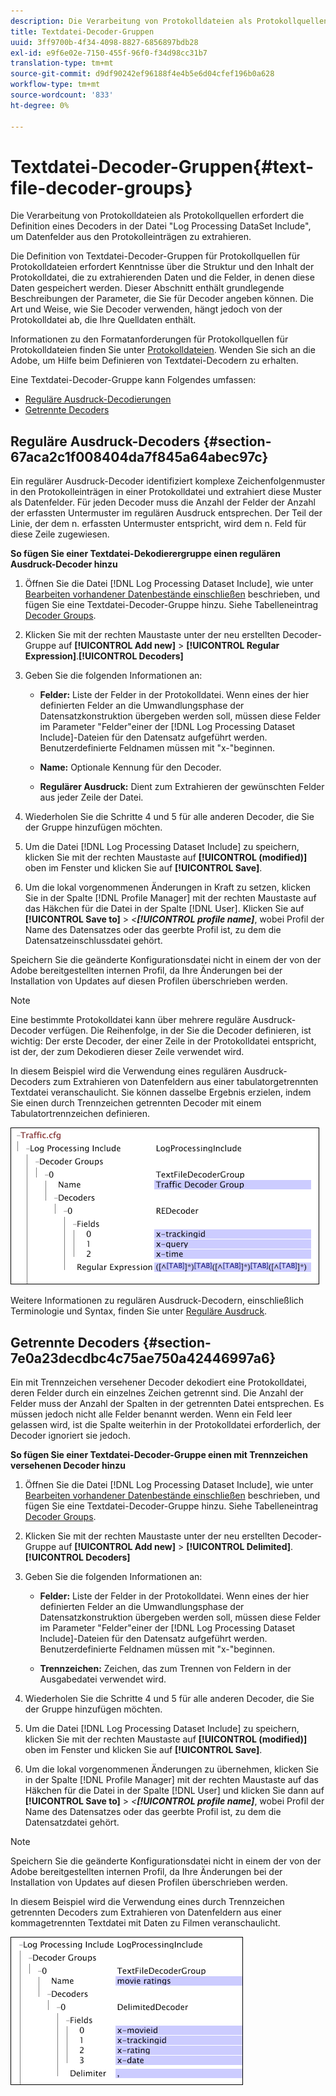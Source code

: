 ```yaml
---
description: Die Verarbeitung von Protokolldateien als Protokollquellen erfordert die Definition eines Decoders in der Datei "Log Processing DataSet Include", um Datenfelder aus den Protokolleinträgen zu extrahieren.
title: Textdatei-Decoder-Gruppen
uuid: 3ff9700b-4f34-4098-8827-6856897bdb28
exl-id: e9f6e02e-7150-455f-96f0-f34d98cc31b7
translation-type: tm+mt
source-git-commit: d9df90242ef96188f4e4b5e6d04cfef196b0a628
workflow-type: tm+mt
source-wordcount: '833'
ht-degree: 0%

---
```


# Textdatei-Decoder-Gruppen{#text-file-decoder-groups}

Die Verarbeitung von Protokolldateien als Protokollquellen erfordert die Definition eines Decoders in der Datei &quot;Log Processing DataSet Include&quot;, um Datenfelder aus den Protokolleinträgen zu extrahieren.

Die Definition von Textdatei-Decoder-Gruppen für Protokollquellen für Protokolldateien erfordert Kenntnisse über die Struktur und den Inhalt der Protokolldatei, die zu extrahierenden Daten und die Felder, in denen diese Daten gespeichert werden. Dieser Abschnitt enthält grundlegende Beschreibungen der Parameter, die Sie für Decoder angeben können. Die Art und Weise, wie Sie Decoder verwenden, hängt jedoch von der Protokolldatei ab, die Ihre Quelldaten enthält.

Informationen zu den Formatanforderungen für Protokollquellen für Protokolldateien finden Sie unter [Protokolldateien](../../../../../home/c-dataset-const-proc/c-log-proc-config-file/c-log-sources.md#concept-3d4fb817c057447d90f166b1183b461e). Wenden Sie sich an die Adobe, um Hilfe beim Definieren von Textdatei-Decodern zu erhalten.

Eine Textdatei-Decoder-Gruppe kann Folgendes umfassen:

* [Reguläre Ausdruck-Decodierungen](../../../../../home/c-dataset-const-proc/c-dataset-inc-files/c-types-dataset-inc-files/c-log-proc-dataset-inc-files/c-text-file-dec-groups.md#section-67aca2c1f008404da7f845a64abec97c)
* [Getrennte Decoders](../../../../../home/c-dataset-const-proc/c-dataset-inc-files/c-types-dataset-inc-files/c-log-proc-dataset-inc-files/c-text-file-dec-groups.md#section-7e0a23decdbc4c75ae750a42446997a6)

## Reguläre Ausdruck-Decoders {#section-67aca2c1f008404da7f845a64abec97c}

Ein regulärer Ausdruck-Decoder identifiziert komplexe Zeichenfolgenmuster in den Protokolleinträgen in einer Protokolldatei und extrahiert diese Muster als Datenfelder. Für jeden Decoder muss die Anzahl der Felder der Anzahl der erfassten Untermuster im regulären Ausdruck entsprechen. Der Teil der Linie, der dem n. erfassten Untermuster entspricht, wird dem n. Feld für diese Zeile zugewiesen.

**So fügen Sie einer Textdatei-Dekodierergruppe einen regulären Ausdruck-Decoder hinzu**

1. Öffnen Sie die Datei [!DNL Log Processing Dataset Include], wie unter [Bearbeiten vorhandener Datenbestände einschließen](../../../../../home/c-dataset-const-proc/c-dataset-inc-files/c-work-dataset-inc-files/t-edit-ex-dataset-inc-files.md#task-456c04e38ebc425fb35677a6bb6aa077) beschrieben, und fügen Sie eine Textdatei-Decoder-Gruppe hinzu. Siehe Tabelleneintrag [Decoder Groups](../../../../../home/c-dataset-const-proc/c-dataset-inc-files/c-types-dataset-inc-files/c-log-proc-dataset-inc-files/c-log-proc-dataset-inc-files.md#concept-999475a22519432e98844622ca95b6ab).

1. Klicken Sie mit der rechten Maustaste unter der neu erstellten Decoder-Gruppe auf **[!UICONTROL Add new]** > **[!UICONTROL Regular Expression]**.**[!UICONTROL Decoders]**

1. Geben Sie die folgenden Informationen an:

   * **Felder:** Liste der Felder in der Protokolldatei. Wenn eines der hier definierten Felder an die Umwandlungsphase der Datensatzkonstruktion übergeben werden soll, müssen diese Felder im Parameter &quot;Felder&quot;einer der [!DNL Log Processing Dataset Include]-Dateien für den Datensatz aufgeführt werden. Benutzerdefinierte Feldnamen müssen mit &quot;x-&quot;beginnen.

   * **Name:** Optionale Kennung für den Decoder.
   * **Regulärer Ausdruck:** Dient zum Extrahieren der gewünschten Felder aus jeder Zeile der Datei.

1. Wiederholen Sie die Schritte 4 und 5 für alle anderen Decoder, die Sie der Gruppe hinzufügen möchten.
1. Um die Datei [!DNL Log Processing Dataset Include] zu speichern, klicken Sie mit der rechten Maustaste auf **[!UICONTROL (modified)]** oben im Fenster und klicken Sie auf **[!UICONTROL Save]**.

1. Um die lokal vorgenommenen Änderungen in Kraft zu setzen, klicken Sie in der Spalte [!DNL Profile Manager] mit der rechten Maustaste auf das Häkchen für die Datei in der Spalte [!DNL User]. Klicken Sie auf **[!UICONTROL Save to]** > *&lt;**[!UICONTROL profile name]***, wobei Profil der Name des Datensatzes oder das geerbte Profil ist, zu dem die Datensatzeinschlussdatei gehört.

Speichern Sie die geänderte Konfigurationsdatei nicht in einem der von der Adobe bereitgestellten internen Profil, da Ihre Änderungen bei der Installation von Updates auf diesen Profilen überschrieben werden.

>[!NOTE]
>
>Eine bestimmte Protokolldatei kann über mehrere reguläre Ausdruck-Decoder verfügen. Die Reihenfolge, in der Sie die Decoder definieren, ist wichtig: Der erste Decoder, der einer Zeile in der Protokolldatei entspricht, ist der, der zum Dekodieren dieser Zeile verwendet wird.

In diesem Beispiel wird die Verwendung eines regulären Ausdruck-Decoders zum Extrahieren von Datenfeldern aus einer tabulatorgetrennten Textdatei veranschaulicht. Sie können dasselbe Ergebnis erzielen, indem Sie einen durch Trennzeichen getrennten Decoder mit einem Tabulatortrennzeichen definieren.

![](assets/cfg_LogProcessingInclude_RegExpDecoder.png)

Weitere Informationen zu regulären Ausdruck-Decodern, einschließlich Terminologie und Syntax, finden Sie unter [Reguläre Ausdruck](../../../../../home/c-dataset-const-proc/c-reg-exp.md#concept-070077baa419475094ef0469e92c5b9c).

## Getrennte Decoders {#section-7e0a23decdbc4c75ae750a42446997a6}

Ein mit Trennzeichen versehener Decoder dekodiert eine Protokolldatei, deren Felder durch ein einzelnes Zeichen getrennt sind. Die Anzahl der Felder muss der Anzahl der Spalten in der getrennten Datei entsprechen. Es müssen jedoch nicht alle Felder benannt werden. Wenn ein Feld leer gelassen wird, ist die Spalte weiterhin in der Protokolldatei erforderlich, der Decoder ignoriert sie jedoch.

**So fügen Sie einer Textdatei-Decoder-Gruppe einen mit Trennzeichen versehenen Decoder hinzu**

1. Öffnen Sie die Datei [!DNL Log Processing Dataset Include], wie unter [Bearbeiten vorhandener Datenbestände einschließen](../../../../../home/c-dataset-const-proc/c-dataset-inc-files/c-work-dataset-inc-files/t-edit-ex-dataset-inc-files.md#task-456c04e38ebc425fb35677a6bb6aa077) beschrieben, und fügen Sie eine Textdatei-Decoder-Gruppe hinzu. Siehe Tabelleneintrag [Decoder Groups](../../../../../home/c-dataset-const-proc/c-dataset-inc-files/c-types-dataset-inc-files/c-log-proc-dataset-inc-files/c-log-proc-dataset-inc-files.md#concept-999475a22519432e98844622ca95b6ab).

1. Klicken Sie mit der rechten Maustaste unter der neu erstellten Decoder-Gruppe auf **[!UICONTROL Add new]** > **[!UICONTROL Delimited]**.**[!UICONTROL Decoders]**

1. Geben Sie die folgenden Informationen an:

   * **Felder:** Liste der Felder in der Protokolldatei. Wenn eines der hier definierten Felder an die Umwandlungsphase der Datensatzkonstruktion übergeben werden soll, müssen diese Felder im Parameter &quot;Felder&quot;einer der [!DNL Log Processing Dataset Include]-Dateien für den Datensatz aufgeführt werden. Benutzerdefinierte Feldnamen müssen mit &quot;x-&quot;beginnen.

   * **Trennzeichen:** Zeichen, das zum Trennen von Feldern in der Ausgabedatei verwendet wird.

1. Wiederholen Sie die Schritte 4 und 5 für alle anderen Decoder, die Sie der Gruppe hinzufügen möchten.
1. Um die Datei [!DNL Log Processing Dataset Include] zu speichern, klicken Sie mit der rechten Maustaste auf **[!UICONTROL (modified)]** oben im Fenster und klicken Sie auf **[!UICONTROL Save]**.

1. Um die lokal vorgenommenen Änderungen zu übernehmen, klicken Sie in der Spalte [!DNL Profile Manager] mit der rechten Maustaste auf das Häkchen für die Datei in der Spalte [!DNL User] und klicken Sie dann auf **[!UICONTROL Save to]** > *&lt;**[!UICONTROL profile name]***, wobei Profil der Name des Datensatzes oder das geerbte Profil ist, zu dem die Datensatzdatei gehört.

>[!NOTE]
>
>Speichern Sie die geänderte Konfigurationsdatei nicht in einem der von der Adobe bereitgestellten internen Profil, da Ihre Änderungen bei der Installation von Updates auf diesen Profilen überschrieben werden.

In diesem Beispiel wird die Verwendung eines durch Trennzeichen getrennten Decoders zum Extrahieren von Datenfeldern aus einer kommagetrennten Textdatei mit Daten zu Filmen veranschaulicht.

![](assets/cfg_LogProcessingInclude_DelimitedDecoder.png)

